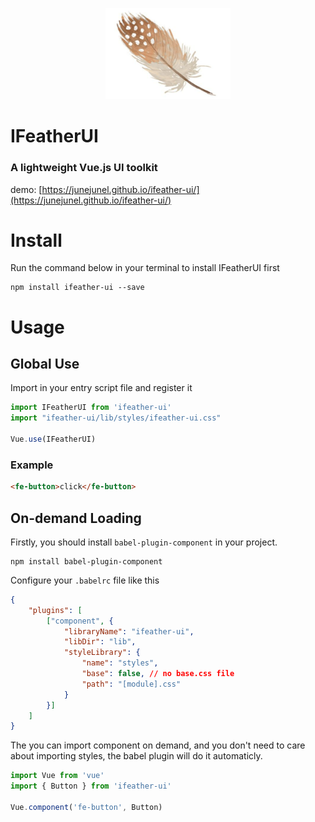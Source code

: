 <p align="center">
    <a>
        <img width="200" src="./assets/logo.PNG">
    </a>
</p>

<h1>
IFeatherUI
    <h3>A lightweight Vue.js UI toolkit</h3>
</h1>

demo: [https://junejunel.github.io/ifeather-ui/](https://junejunel.github.io/ifeather-ui/)

# Install

Run the command below in your terminal to install IFeatherUI first
```
npm install ifeather-ui --save
```

# Usage

## Global Use
Import in your entry script file and register it
```javascript
import IFeatherUI from 'ifeather-ui'
import "ifeather-ui/lib/styles/ifeather-ui.css"

Vue.use(IFeatherUI)
```

### Example

```html
<fe-button>click</fe-button>
```

## On-demand Loading

Firstly, you should install `babel-plugin-component` in your project.
```
npm install babel-plugin-component
```

Configure your `.babelrc` file like this

```json
{
    "plugins": [
        ["component", {
            "libraryName": "ifeather-ui",
            "libDir": "lib",
            "styleLibrary": {
                "name": "styles",
                "base": false, // no base.css file
                "path": "[module].css"
            }
        }]
    ]
}
```

The you can import component on demand, and you don't need to care about importing styles, the babel plugin will do it automaticly.

```javascript
import Vue from 'vue'
import { Button } from 'ifeather-ui'

Vue.component('fe-button', Button)
```
